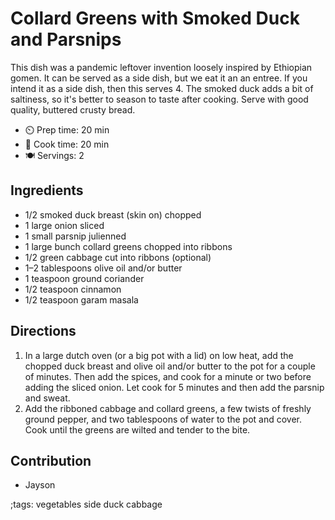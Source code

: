 # Collard Greens with Smoked Duck and Parsnips

This dish was a pandemic leftover invention loosely inspired by Ethiopian gomen. It can be served as a side dish, but we eat it an an entree. If you intend it as a side dish, then this serves 4. The smoked duck adds a bit of saltiness, so it's better to season to taste after cooking. Serve with good quality, buttered crusty bread.

- ⏲️ Prep time: 20 min
- 🍳 Cook time: 20 min
- 🍽️ Servings: 2

## Ingredients

- 1/2 smoked duck breast (skin on) chopped  
- 1 large onion sliced
- 1 small parsnip julienned
- 1 large bunch collard greens chopped into ribbons
- 1/2 green cabbage cut into ribbons (optional)
- 1–2 tablespoons olive oil and/or butter
- 1 teaspoon ground coriander
- 1/2 teaspoon cinnamon
- 1/2 teaspoon garam masala

## Directions

1. In a large dutch oven (or a big pot with a lid) on low heat, add the chopped duck breast and olive oil and/or butter to the pot for a couple of minutes. Then add the spices, and cook for a minute or two before adding the sliced onion. Let cook for 5 minutes and then add the parsnip and sweat.
2. Add the ribboned cabbage and collard greens, a few twists of freshly ground pepper, and two tablespoons of water to the pot and cover. Cook until the greens are wilted and tender to the bite. 

## Contribution

- Jayson

;tags: vegetables side duck cabbage
